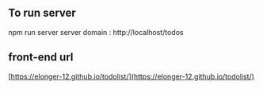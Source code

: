 ## To run server

npm run server
server domain : http://localhost/todos

## front-end url

[https://elonger-12.github.io/todolist/](https://elonger-12.github.io/todolist/)
